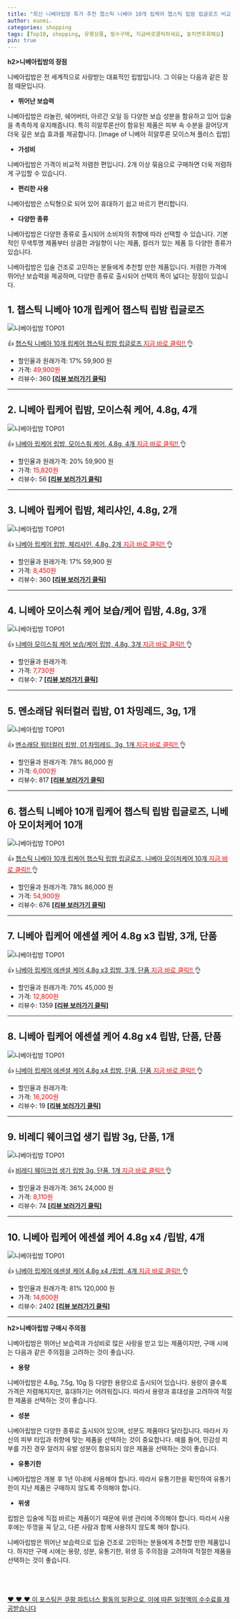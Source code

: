 ```yaml
---
title: "최신 니베아립밤 특가 추천 챕스틱 니베아 10개 립케어 챕스틱 립밤 립글로즈 비교 장점"
author: eunmi.
categories: shopping
tags: [Top10, shopping, 유행상품, 필수구매, 지금바로클릭하세요, 놓치면후회해요]
pin: true
---
```

**h2>니베아립밤의 장점**

니베아립밤은 전 세계적으로 사랑받는 대표적인 립밤입니다. 그 이유는 다음과 같은 장점 때문입니다.

* **뛰어난 보습력**

니베아립밤은 라놀린, 쉐어버터, 아르간 오일 등 다양한 보습 성분을 함유하고 있어 입술을 촉촉하게 유지해줍니다. 특히 히알루론산이 함유된 제품은 피부 속 수분을 끌어당겨 더욱 깊은 보습 효과를 제공합니다.
[Image of 니베아 히알루론 모이스쳐 플러스 립밤]

* **가성비**

니베아립밤은 가격이 비교적 저렴한 편입니다. 2개 이상 묶음으로 구매하면 더욱 저렴하게 구입할 수 있습니다.

* **편리한 사용**

니베아립밤은 스틱형으로 되어 있어 휴대하기 쉽고 바르기 편리합니다.

* **다양한 종류**

니베아립밤은 다양한 종류로 출시되어 소비자의 취향에 따라 선택할 수 있습니다. 기본적인 무색투명 제품부터 상큼한 과일향이 나는 제품, 컬러가 있는 제품 등 다양한 종류가 있습니다.

니베아립밤은 입술 건조로 고민하는 분들에게 추천할 만한 제품입니다. 저렴한 가격에 뛰어난 보습력을 제공하며, 다양한 종류로 출시되어 선택의 폭이 넓다는 장점이 있습니다.

   

## 1. 챕스틱 니베아 10개 립케어 챕스틱 립밤 립글로즈

![니베아립밤 TOP01](https://thumbnail10.coupangcdn.com/thumbnails/remote/230x230ex/image/vendor_inventory/81d1/e41a1ae87fcf103ba07d6ffbdf6ba1c9581334839aa9fa755d0570d2e3ae.jpg)


👍 [챕스틱 니베아 10개 립케어 챕스틱 립밤 립글로즈 <font color=red> 지금 바로 클릭!! </font> ](https://link.coupang.com/re/AFFSDP?lptag=AF3617701&subid=GithubCoopas&pageKey=6887329986&traceid=V0-153&itemId=16523951775&vendorItemId=83710954882) 👌 


- 할인율과 원래가격: 17%  59,900   원
- 가격: <span style='color:red'>49,900원</span>
- 리뷰수: 360  [**[리뷰 보러가기 클릭]**](https://link.coupang.com/re/AFFSDP?lptag=AF3617701&subid=GithubCoopas&pageKey=6887329986&traceid=V0-153&itemId=16523951775&vendorItemId=83710954882)

---


   

## 2. 니베아 립케어 립밤, 모이스춰 케어, 4.8g, 4개

![니베아립밤 TOP01](https://thumbnail10.coupangcdn.com/thumbnails/remote/230x230ex/image/vendor_inventory/f872/e4f4b9fd77f6dbaeeb26b201ffceae34bc620e2a40a87a79962a938b8ac2.jpg)


👍 [니베아 립케어 립밤, 모이스춰 케어, 4.8g, 4개 <font color=red> 지금 바로 클릭!! </font> ](https://link.coupang.com/re/AFFSDP?lptag=AF3617701&subid=GithubCoopas&pageKey=341621790&traceid=V0-153&itemId=1087276813&vendorItemId=77849710345) 👌 


- 할인율과 원래가격: 20%  59,900   원
- 가격: <span style='color:red'>15,820원</span>
- 리뷰수: 56  [**[리뷰 보러가기 클릭]**](https://link.coupang.com/re/AFFSDP?lptag=AF3617701&subid=GithubCoopas&pageKey=341621790&traceid=V0-153&itemId=1087276813&vendorItemId=77849710345)

---


   

## 3. 니베아 립케어 립밤, 체리샤인, 4.8g, 2개

![니베아립밤 TOP01](https://thumbnail6.coupangcdn.com/thumbnails/remote/230x230ex/image/vendor_inventory/6d9d/974a0b6cd8e825463f0842faf36b1b6e2f2dc1a856df34aff616b16fe04f.png)


👍 [니베아 립케어 립밤, 체리샤인, 4.8g, 2개 <font color=red> 지금 바로 클릭!! </font> ](https://link.coupang.com/re/AFFSDP?lptag=AF3617701&subid=GithubCoopas&pageKey=341621790&traceid=V0-153&itemId=14133616467&vendorItemId=87563121682) 👌 


- 할인율과 원래가격: 17%  59,900   원
- 가격: <span style='color:red'>8,450원</span>
- 리뷰수: 360  [**[리뷰 보러가기 클릭]**](https://link.coupang.com/re/AFFSDP?lptag=AF3617701&subid=GithubCoopas&pageKey=341621790&traceid=V0-153&itemId=14133616467&vendorItemId=87563121682)

---


   

## 4. 니베아 모이스춰 케어 보습/케어 립밤, 4.8g, 3개

![니베아립밤 TOP01](https://thumbnail7.coupangcdn.com/thumbnails/remote/230x230ex/image/vendor_inventory/c8fd/1ab884fbb2315d37431cfadeca86855b916bc75829764c2688a29c6e0ae6.png)


👍 [니베아 모이스춰 케어 보습/케어 립밤, 4.8g, 3개 <font color=red> 지금 바로 클릭!! </font> ](https://link.coupang.com/re/AFFSDP?lptag=AF3617701&subid=GithubCoopas&pageKey=341621790&traceid=V0-153&itemId=1087276798&vendorItemId=87640852641) 👌 


- 할인율과 원래가격: 
- 가격: <span style='color:red'>7,730원</span>
- 리뷰수: 7  [**[리뷰 보러가기 클릭]**](https://link.coupang.com/re/AFFSDP?lptag=AF3617701&subid=GithubCoopas&pageKey=341621790&traceid=V0-153&itemId=1087276798&vendorItemId=87640852641)

---


   

## 5. 멘소래담 워터컬러 립밤, 01 차밍레드, 3g, 1개

![니베아립밤 TOP01](https://thumbnail6.coupangcdn.com/thumbnails/remote/230x230ex/image/retail/images/4884701768576203-f17b46e5-29d7-4542-b7cb-a127e76f4690.png)


👍 [멘소래담 워터컬러 립밤, 01 차밍레드, 3g, 1개 <font color=red> 지금 바로 클릭!! </font> ](https://link.coupang.com/re/AFFSDP?lptag=AF3617701&subid=GithubCoopas&pageKey=7600730076&traceid=V0-153&itemId=20164233432&vendorItemId=87256619561) 👌 


- 할인율과 원래가격: 78%  86,000   원
- 가격: <span style='color:red'>6,000원</span>
- 리뷰수: 817  [**[리뷰 보러가기 클릭]**](https://link.coupang.com/re/AFFSDP?lptag=AF3617701&subid=GithubCoopas&pageKey=7600730076&traceid=V0-153&itemId=20164233432&vendorItemId=87256619561)

---


   

## 6. 챕스틱 니베아 10개 립케어 챕스틱 립밤 립글로즈, 니베아 모이처케어 10개

![니베아립밤 TOP01](https://thumbnail10.coupangcdn.com/thumbnails/remote/230x230ex/image/vendor_inventory/81d1/e41a1ae87fcf103ba07d6ffbdf6ba1c9581334839aa9fa755d0570d2e3ae.jpg)


👍 [챕스틱 니베아 10개 립케어 챕스틱 립밤 립글로즈, 니베아 모이처케어 10개 <font color=red> 지금 바로 클릭!! </font> ](https://link.coupang.com/re/AFFSDP?lptag=AF3617701&subid=GithubCoopas&pageKey=6887329957&traceid=V0-153&itemId=16523952104&vendorItemId=83710955141) 👌 


- 할인율과 원래가격: 78%  86,000   원
- 가격: <span style='color:red'>54,900원</span>
- 리뷰수: 676  [**[리뷰 보러가기 클릭]**](https://link.coupang.com/re/AFFSDP?lptag=AF3617701&subid=GithubCoopas&pageKey=6887329957&traceid=V0-153&itemId=16523952104&vendorItemId=83710955141)

---


   

## 7. 니베아 립케어 에센셜 케어 4.8g x3 립밤, 3개, 단품

![니베아립밤 TOP01](https://thumbnail6.coupangcdn.com/thumbnails/remote/230x230ex/image/vendor_inventory/8b58/913f49de72989822bc76cb8121c7f3aeefd93508432421eb076911fb709b.jpg)


👍 [니베아 립케어 에센셜 케어 4.8g x3 립밤, 3개, 단품 <font color=red> 지금 바로 클릭!! </font> ](https://link.coupang.com/re/AFFSDP?lptag=AF3617701&subid=GithubCoopas&pageKey=7006618054&traceid=V0-153&itemId=17203001927&vendorItemId=84374976003) 👌 


- 할인율과 원래가격: 70%  45,000   원
- 가격: <span style='color:red'>12,800원</span>
- 리뷰수: 1359  [**[리뷰 보러가기 클릭]**](https://link.coupang.com/re/AFFSDP?lptag=AF3617701&subid=GithubCoopas&pageKey=7006618054&traceid=V0-153&itemId=17203001927&vendorItemId=84374976003)

---


   

## 8. 니베아 립케어 에센셜 케어 4.8g x4 립밤, 단품, 단품

![니베아립밤 TOP01](https://thumbnail9.coupangcdn.com/thumbnails/remote/230x230ex/image/vendor_inventory/2245/3ee3f6118d9b73cf72d404bdfd8b8f73bb5aa544be3a62322da58173bafe.jpg)


👍 [니베아 립케어 에센셜 케어 4.8g x4 립밤, 단품, 단품 <font color=red> 지금 바로 클릭!! </font> ](https://link.coupang.com/re/AFFSDP?lptag=AF3617701&subid=GithubCoopas&pageKey=7006616952&traceid=V0-153&itemId=17202997601&vendorItemId=84374971471) 👌 


- 할인율과 원래가격: 
- 가격: <span style='color:red'>16,200원</span>
- 리뷰수: 19  [**[리뷰 보러가기 클릭]**](https://link.coupang.com/re/AFFSDP?lptag=AF3617701&subid=GithubCoopas&pageKey=7006616952&traceid=V0-153&itemId=17202997601&vendorItemId=84374971471)

---


   

## 9. 비레디 웨이크업 생기 립밤 3g, 단품, 1개

![니베아립밤 TOP01](https://thumbnail8.coupangcdn.com/thumbnails/remote/230x230ex/image/retail/images/2023/06/27/10/7/4ccf3849-c7e1-4aeb-83a1-c5d4a74edb52.jpg)


👍 [비레디 웨이크업 생기 립밤 3g, 단품, 1개 <font color=red> 지금 바로 클릭!! </font> ](https://link.coupang.com/re/AFFSDP?lptag=AF3617701&subid=GithubCoopas&pageKey=7201363235&traceid=V0-153&itemId=18203875038&vendorItemId=86396186605) 👌 


- 할인율과 원래가격: 36%  24,000   원
- 가격: <span style='color:red'>8,110원</span>
- 리뷰수: 74  [**[리뷰 보러가기 클릭]**](https://link.coupang.com/re/AFFSDP?lptag=AF3617701&subid=GithubCoopas&pageKey=7201363235&traceid=V0-153&itemId=18203875038&vendorItemId=86396186605)

---


   

## 10. 니베아 립케어 에센셜 케어 4.8g x4 /립밤, 4개

![니베아립밤 TOP01](https://thumbnail8.coupangcdn.com/thumbnails/remote/230x230ex/image/vendor_inventory/9d17/cbfe68903dd7543f5943eba50020df3c6fd7af568ad64eb43890e556a6dd.jpg)


👍 [니베아 립케어 에센셜 케어 4.8g x4 /립밤, 4개 <font color=red> 지금 바로 클릭!! </font> ](https://link.coupang.com/re/AFFSDP?lptag=AF3617701&subid=GithubCoopas&pageKey=7187938841&traceid=V0-153&itemId=18142021825&vendorItemId=85292503844) 👌 


- 할인율과 원래가격: 81%  120,000   원
- 가격: <span style='color:red'>14,600원</span>
- 리뷰수: 2402  [**[리뷰 보러가기 클릭]**](https://link.coupang.com/re/AFFSDP?lptag=AF3617701&subid=GithubCoopas&pageKey=7187938841&traceid=V0-153&itemId=18142021825&vendorItemId=85292503844)

---
**h2>니베아립밤 구매시 주의점**

니베아립밤은 뛰어난 보습력과 가성비로 많은 사랑을 받고 있는 제품이지만, 구매 시에는 다음과 같은 주의점을 고려하는 것이 좋습니다.

* **용량**

니베아립밤은 4.8g, 7.5g, 10g 등 다양한 용량으로 출시되어 있습니다. 용량이 클수록 가격은 저렴해지지만, 휴대하기는 어려워집니다. 따라서 용량과 휴대성을 고려하여 적절한 제품을 선택하는 것이 좋습니다.

* **성분**

니베아립밤은 다양한 종류로 출시되어 있으며, 성분도 제품마다 달라집니다. 따라서 자신의 피부 타입과 취향에 맞는 제품을 선택하는 것이 중요합니다. 예를 들어, 민감성 피부를 가진 경우 알러지 유발 성분이 함유되지 않은 제품을 선택하는 것이 좋습니다.

* **유통기한**

니베아립밤은 개봉 후 1년 이내에 사용해야 합니다. 따라서 유통기한을 확인하여 유통기한이 지난 제품은 구매하지 않도록 주의해야 합니다.

* **위생**

립밤은 입술에 직접 바르는 제품이기 때문에 위생 관리에 주의해야 합니다. 따라서 사용 후에는 뚜껑을 꼭 닫고, 다른 사람과 함께 사용하지 않도록 해야 합니다.

니베아립밤은 뛰어난 보습력으로 입술 건조로 고민하는 분들에게 추천할 만한 제품입니다. 하지만 구매 시에는 용량, 성분, 유통기한, 위생 등 주의점을 고려하여 적절한 제품을 선택하는 것이 좋습니다.<br><br><br><br><br> [ ❤ ❤ ❤ 이 포스팅은 쿠팡 파트너스 활동의 일환으로, 이에 따른 일정액의 수수료를 제공받습니다](https://link.coupang.com/a/bcEFyh)